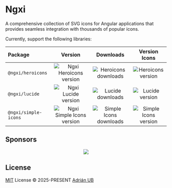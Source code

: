 # Ngxi

A comprehensive collection of SVG icons for Angular applications that provides seamless integration with thousands of popular icons.

Currently, support the following libraries:

| Package | Version | Downloads | Version Icons |
| :-- | :-: | :-: | :-: |
| `@ngxi/heroicons` | ![Ngxi Heroicons version][heroicons-ngxi-version-src] | ![Heroicons downloads][heroicons-ngxi-downloads-src] | ![Heroicons version][heroicons-internal-version-src] |
| `@ngxi/lucide` | ![Ngxi Lucide version][lucide-ngxi-version-src] | ![Lucide downloads][lucide-ngxi-downloads-src] | ![Lucide version][lucide-internal-version-src] |
| `@ngxi/simple-icons` | ![Ngxi Simple Icons version][simple-icons-ngxi-version-src] | ![Simple Icons downloads][simple-icons-ngxi-downloads-src] | ![Simple Icons version][simple-icons-internal-version-src] |

## Sponsors

<p align="center">
  <a href="https://cdn.jsdelivr.net/gh/adrian-ub/static/sponsors.svg">
    <img src='https://cdn.jsdelivr.net/gh/adrian-ub/static/sponsors.svg'/>
  </a>
</p>

## License

[MIT](./LICENSE) License © 2025-PRESENT [Adrián UB](https://github.com/adrian-ub)

[lucide-ngxi-version-src]: https://img.shields.io/npm/v/@ngxi/lucide?style=flat&colorA=080f12&colorB=1fa669
[lucide-ngxi-href]: https://www.npmjs.com/package/@ngxi/lucide
[lucide-ngxi-downloads-src]: https://img.shields.io/npm/dm/@ngxi/lucide?style=flat&colorA=080f12&colorB=1fa669
[lucide-ngxi-downloads-href]: https://www.npmjs.com/package/@ngxi/lucide
[lucide-internal-version-src]: https://img.shields.io/badge/dynamic/yaml?url=https://raw.githubusercontent.com/adrian-ub/ngxi/main/pnpm-lock.yaml&query=$.importers..devDependencies.lucide-static.version&label=lucide&style=flat&labelColor=080f12&color=1fa669

[simple-icons-ngxi-version-src]: https://img.shields.io/npm/v/@ngxi/simple-icons?style=flat&colorA=080f12&colorB=1fa669
[simple-icons-ngxi-href]: https://www.npmjs.com/package/@ngxi/simple-icons
[simple-icons-ngxi-downloads-src]: https://img.shields.io/npm/dm/@ngxi/simple-icons?style=flat&colorA=080f12&colorB=1fa669
[simple-icons-ngxi-downloads-href]: https://www.npmjs.com/package/@ngxi/simple-icons
[simple-icons-internal-version-src]: https://img.shields.io/badge/dynamic/yaml?url=https://raw.githubusercontent.com/adrian-ub/ngxi/main/pnpm-lock.yaml&query=$.importers..devDependencies.simple-icons.version&label=simple-icons&style=flat&labelColor=080f12&color=1fa669

[heroicons-ngxi-version-src]: https://img.shields.io/npm/v/@ngxi/heroicons?style=flat&colorA=080f12&colorB=1fa669
[heroicons-ngxi-href]: https://www.npmjs.com/package/@ngxi/heroicons
[heroicons-ngxi-downloads-src]: https://img.shields.io/npm/dm/@ngxi/heroicons?style=flat&colorA=080f12&colorB=1fa669
[heroicons-ngxi-downloads-href]: https://www.npmjs.com/package/@ngxi/heroicons
[heroicons-internal-version-src]: https://img.shields.io/badge/dynamic/yaml?url=https://raw.githubusercontent.com/adrian-ub/ngxi/main/pnpm-lock.yaml&query=$.importers..devDependencies.heroicons.version&label=heroicons&style=flat&labelColor=080f12&color=1fa669
